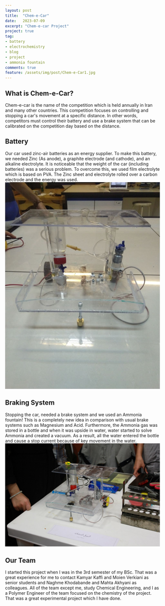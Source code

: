 ```yaml
---
layout: post
title:  "Chem-e-Car"
date:   2023-07-09
excerpt: "Chem-e-car Project"
project: true
tag:
- battery 
- electrochemistry
- blog
- project
- ammonia fountain
comments: true
feature: /assets/img/post/Chem-e-Car1.jpg
---
```


## What is Chem-e-Car?
Chem-e-car is the name of the competition which is held annually in Iran and many other countries. This competition focuses on controlling and stopping a car's movement at a specific distance. In other words, competitors must control their battery and use a brake system that can be calibrated on the competition day based on the distance.<br>
## Battery
Our car used zinc-air batteries as an energy supplier. To make this battery, we needed Zinc (As anode), a graphite electrode (and cathode), and an alkaline electrolyte. It is noticeable that the weight of the car (including batteries) was a serious problem. To overcome this, we used film electrolyte which is based on PVA. The Zinc sheet and electrolyte rolled over a carbon electrode and the energy was used.<br>
<centre><img src="/assets/img/post/Chem-e-Car3.jpg"></centre>
## Braking System
Stopping the car, needed a brake system and we used an Ammonia fountain! This is a completely new idea in comparison with usual brake systems such as Magnesium and Acid. Furthermore, the Ammonia gas was stored in a bottle and when it was upside in water, water started to solve Ammonia and created a vacuum. As a result, all the water entered the bottle and cause a stop current because of key movement in the water.<br>
<centre><img src="/assets/img/post/Chem-e-Car2.jpg"></centre>
## Our Team
I started this project when I was in the 3rd semester of my BSc. That was a great experience for me to contact Kamyar Kaffi and Moien Verkiani as senior students and Naghme Khodabande and Mahta Akhyani as colleagues. All of the team except me, study Chemical Engineering, and I as a Polymer Engineer of the team focused on the chemistry of the project. That was a great experimental project which I have done.
